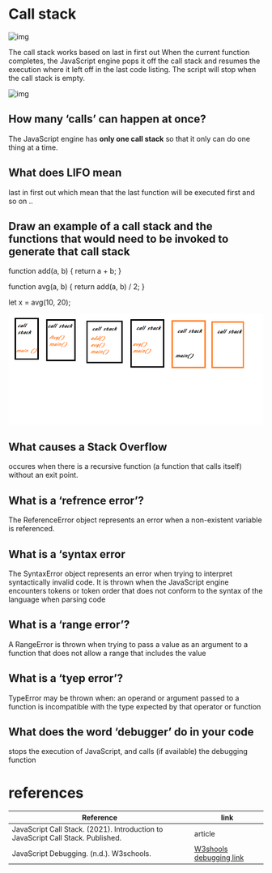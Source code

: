 # Call stack 
![img](https://cdn-images-1.medium.com/fit/t/1600/480/1*CCHexfHNCNo-f8aw3rbRew.jpeg)


The call stack works based on last in first out
When the current function completes, the JavaScript engine pops it off the call stack and resumes the execution where it left off in the last code listing. The script will stop when the call stack is empty.


![img](https://miro.medium.com/max/1024/1*4lHHyfEhVB0LnQ3HlhSs8g.png)

## How many ‘calls’ can happen at once?
The JavaScript engine has **only one call stack** so that it only can do one thing at a time.
## What does LIFO mean
last in first out which mean that the last function will be executed first and so on .. 

## Draw an example of a call stack and the functions that would need to be invoked to generate that call stack
function add(a, b) {
    return a + b;
}

function avg(a, b) {
    return add(a, b) / 2;
}

let x = avg(10, 20);

![img](call.png)

## What causes a Stack Overflow
 occures when there is a recursive function (a function that calls itself) without an exit point. 


## What is a ‘refrence error’?
The ReferenceError object represents an error when a non-existent variable is referenced.

## What is a ‘syntax error
The SyntaxError object represents an error when trying to interpret syntactically invalid code. It is thrown when the JavaScript engine encounters tokens or token order that does not conform to the syntax of the language when parsing code

## What is a ‘range error’?
A RangeError is thrown when trying to pass a value as an argument to a function that does not allow a range that includes the value

## What is a ‘tyep error’?

 TypeError may be thrown when: an operand or argument passed to a function is incompatible with the type expected by that operator or function

 ## What does the word ‘debugger’ do in your code
  stops the execution of JavaScript, and calls (if available) the debugging function





 # references 
 | Reference | link |
 |-----------|------|
 | JavaScript Call Stack. (2021). Introduction to JavaScript Call Stack. Published.|  article   |
 | JavaScript Debugging. (n.d.). W3schools.| [W3shools debugging link](https://www.w3schools.com/js/js_debugging.asp#:%7E:text=The%20debugger%20keyword%20stops%20the,debugger%20statement%20has%20no%20effect.)|

